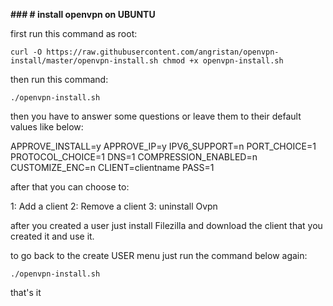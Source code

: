 **### # install openvpn on UBUNTU**



first run this command as root:

`
curl -O https://raw.githubusercontent.com/angristan/openvpn-install/master/openvpn-install.sh
chmod +x openvpn-install.sh
`



then run this command:

`
./openvpn-install.sh
`


then you have to answer some questions or leave them to their default values like below:

APPROVE_INSTALL=y
APPROVE_IP=y
IPV6_SUPPORT=n
PORT_CHOICE=1
PROTOCOL_CHOICE=1
DNS=1
COMPRESSION_ENABLED=n
CUSTOMIZE_ENC=n
CLIENT=clientname
PASS=1

after that you can choose to:

1: Add a client
2: Remove a client
3: uninstall Ovpn

after you created a user just install Filezilla and download the client that you created it and use it.

to go back to the create USER menu just run the command below again: 

`
./openvpn-install.sh
`


that's it
